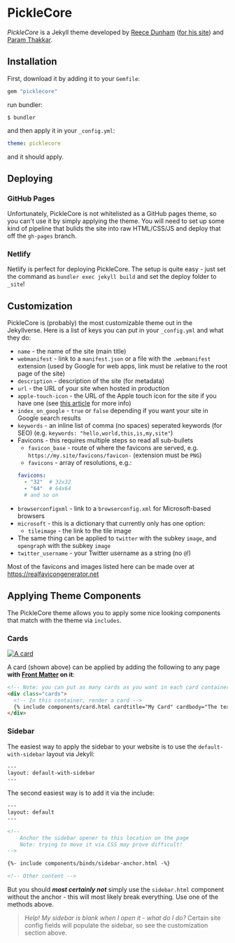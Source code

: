# PickleCore

*PickleCore* is a Jekyll theme developed by [Reece Dunham](https://github.com/RDIL) ([for his site](https://rdil.rocks)) and [Param Thakkar](https://github.com/paramt).

## Installation

First, download it by adding it to your `Gemfile`:

```ruby
gem "picklecore"
```

run bundler:

```shell
$ bundler
```

and then apply it in your `_config.yml`:

```yaml
theme: picklecore
```

and it should apply.

## Deploying

### GitHub Pages

Unfortunately, PickleCore is not whitelisted as a GitHub pages theme, so you can't use it by simply applying the theme. You will need to set up some kind of pipeline that bulids the site into raw HTML/CSS/JS and deploy that off the `gh-pages` branch.

### Netlify

Netlify is perfect for deploying PickleCore. The setup is quite easy - just set the command as `bundler exec jekyll build` and set the deploy folder to `_site`!

## Customization

PickleCore is (probably) the most customizable theme out in the Jekyllverse. Here is a list of keys you can put in your `_config.yml` and what they do:

* `name` - the name of the site (main title)
* `webmanifest` - link to a `manifest.json` or a file with the `.webmanifest` extension (used by Google for web apps, link must be relative to the root page of the site)
* `description` - description of the site (for metadata)
* `url` - the URL of your site when hosted in production
* `apple-touch-icon` - the URL of the Apple touch icon for the site if you have one (see [this article](https://www.computerhope.com/jargon/a/appletou.htm) for more info)
* `index_on_google` - `true` or `false` depending if you want your site in Google search results
* `keywords` - an inline list of comma (no spaces) seperated keywords (for SEO) (e.g. `keywords: "hello,world,this,is,my,site"`)
* Favicons - this requires multiple steps so read all sub-bullets
  * `favicon_base` - route of where the favicons are served, e.g. `https://my.site/favicons/favicon-` (extension must be `PNG`)
  * `favicons` - array of resolutions, e.g.:
  ```yaml
  favicons:
    - "32"  # 32x32
    - "64"  # 64x64
    # and so on
  ```
* `browserconfigxml` - link to a `browserconfig.xml` for Microsoft-based browsers
* `microsoft` - this is a dictionary that currently only has one option:
  * `tileimage` - the link to the tile image
* The same thing can be applied to `twitter` with the subkey `image`, and `opengraph` with the subkey `image`
* `twitter_username` - your Twitter username as a string (no `@`!)

Most of the favicons and images listed here can be made over at https://realfavicongenerator.net

## Applying Theme Components

The PickleCore theme allows you to apply some nice looking components that match with the theme via `includes`.

### Cards

[![A card](https://raw.githubusercontent.com/RDIL/debugging-playground/master/card-example.png)](https://github.com/RDIL/PickleCore)

A card (shown above) can be applied by adding the following to any page **with [Front Matter](https://jekyllrb.com/docs/front-matter/) on it**:

```html
<!-- Note: you can put as many cards as you want in each card container, but all cards NEED to be in a container -->
<div class="cards">
  <!-- In this container, render a card -->
  {% include components/card.html cardtitle="My Card" cardbody="The text of the card!" %}
</div>
```

### Sidebar

The easiest way to apply the sidebar to your website is to use the `default-with-sidebar` layout via Jekyll:

```html
---
layout: default-with-sidebar
---
```

The second easiest way is to add it via the include:

```html
---
layout: default
---

<!--
    Anchor the sidebar opener to this location on the page
    Note: trying to move it via CSS may prove difficult!
-->

{%- include components/binds/sidebar-anchor.html -%}

<!-- Other content -->
```

But you should ***most certainly not*** simply use the `sidebar.html` component without the anchor - this will most likely break everything. Use one of the methods above.

> *Help! My sidebar is blank when I open it - what do I do?*
> Certain site config fields will populate the sidebar, so see the customization section above.

